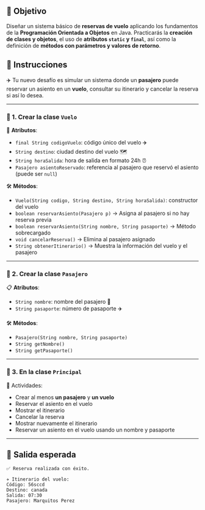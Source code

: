 
## 🎯 Objetivo

Diseñar un sistema básico de **reservas de vuelo** aplicando los fundamentos de la **Programación Orientada a Objetos** en Java. Practicarás la **creación de clases y objetos**, el uso de **atributos `static` y `final`**, así como la definición de **métodos con parámetros y valores de retorno**.



## 📝 Instrucciones

✈️ Tu nuevo desafío es simular un sistema donde un **pasajero** puede reservar un asiento en un **vuelo**, consultar su itinerario y cancelar la reserva si así lo desea.

---

### 🧱 1. Crear la clase `Vuelo`

🔐 **Atributos**:  
- `final String codigoVuelo`: código único del vuelo ✈️  
- `String destino`: ciudad destino del vuelo 🗺️  
- `String horaSalida`: hora de salida en formato 24h ⏰  
- `Pasajero asientoReservado`: referencia al pasajero que reservó el asiento (puede ser `null`)

🛠️ **Métodos**:  
- `Vuelo(String codigo, String destino, String horaSalida)`: constructor del vuelo  
- `boolean reservarAsiento(Pasajero p)` → Asigna al pasajero si no hay reserva previa  
- `boolean reservarAsiento(String nombre, String pasaporte)` → Método sobrecargado  
- `void cancelarReserva()` → Elimina al pasajero asignado  
- `String obtenerItinerario()` → Muestra la información del vuelo y el pasajero

---

### 👤 2. Crear la clase `Pasajero`

📋 **Atributos**:  
- `String nombre`: nombre del pasajero 👤  
- `String pasaporte`: número de pasaporte ✈️

🛠️ **Métodos**:  
- `Pasajero(String nombre, String pasaporte)`  
- `String getNombre()`  
- `String getPasaporte()`

---

### 🚀 3. En la clase `Principal`

📌 Actividades:  
- Crear al menos **un pasajero** y **un vuelo**  
- Reservar el asiento en el vuelo  
- Mostrar el itinerario  
- Cancelar la reserva  
- Mostrar nuevamente el itinerario
- Reservar un asiento en el vuelo usando un nombre y pasaporte

---

## 🧩 Salida esperada

```plaintext
✅ Reserva realizada con éxito.

✈️ Itinerario del vuelo:
Código: 56sccd
Destino: canada
Salida: 07:30
Pasajero: Marquitos Perez
